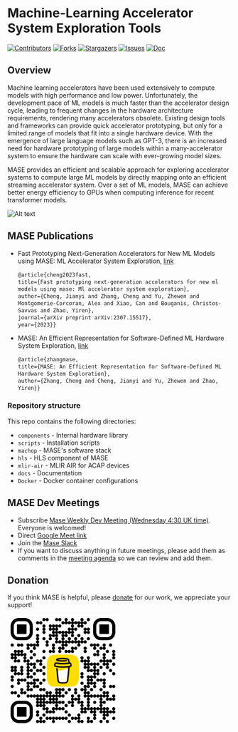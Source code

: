 # Machine-Learning Accelerator System Exploration Tools

[![Contributors][contributors-shield]][contributors-url]
[![Forks][forks-shield]][forks-url]
[![Stargazers][stars-shield]][stars-url]
[![Issues][issues-shield]][issues-url]
[![Doc][doc-shield]][doc-url]

[contributors-shield]: https://img.shields.io/github/contributors/DeepWok/mase.svg?style=flat
[contributors-url]: https://github.com/DeepWok/mase/graphs/contributors
[forks-shield]: https://img.shields.io/github/forks/DeepWok/mase.svg?style=flat
[forks-url]: https://github.com/DeepWok/mase/network/members
[stars-shield]: https://img.shields.io/github/stars/DeepWok/mase.svg?style=flat
[stars-url]: https://github.com/DeepWok/mase/stargazers
[issues-shield]: https://img.shields.io/github/issues/DeepWok/mase.svg?style=flat
[issues-url]: https://github.com/DeepWok/mase/issues
[license-shield]: https://img.shields.io/github/license/DeepWok/mase.svg?style=flat
[license-url]: https://github.com/DeepWok/mase/blob/master/LICENSE.txt
[issues-shield]: https://img.shields.io/github/issues/DeepWok/mase.svg?style=flat
[issues-url]: https://github.com/DeepWok/mase/issues
[doc-shield]: https://readthedocs.org/projects/pytorch-geometric/badge/?version=latest
[doc-url]: https://deepwok.github.io/mase/

## Overview

Machine learning accelerators have been used extensively to compute models with high performance and low power. Unfortunately, the development pace of ML models is much faster than the accelerator design cycle, leading to frequent changes in the hardware architecture requirements, rendering many accelerators obsolete. Existing design tools and frameworks can provide quick accelerator prototyping, but only for a limited range of models that fit into a single hardware device. With the emergence of large language models such as GPT-3, there is an increased need for hardware prototyping of large models within a many-accelerator system to ensure the hardware can scale with ever-growing model sizes.

MASE provides an efficient and scalable approach for exploring accelerator systems to compute large ML models by directly mapping onto an efficient streaming accelerator system. Over a set of ML models, MASE can achieve better energy efficiency to GPUs when computing inference for recent transformer models.

![Alt text](./docs/imgs/overview.png)


## MASE Publications

* Fast Prototyping Next-Generation Accelerators for New ML Models using MASE: ML Accelerator System Exploration, [link](https://arxiv.org/abs/2307.15517)
  ```
  @article{cheng2023fast,
  title={Fast prototyping next-generation accelerators for new ml models using mase: Ml accelerator system exploration},
  author={Cheng, Jianyi and Zhang, Cheng and Yu, Zhewen and Montgomerie-Corcoran, Alex and Xiao, Can and Bouganis, Christos-Savvas and Zhao, Yiren},
  journal={arXiv preprint arXiv:2307.15517},
  year={2023}}
  ```
* MASE: An Efficient Representation for Software-Defined ML Hardware System Exploration, [link](https://openreview.net/forum?id=Z7v6mxNVdU)
  ```
  @article{zhangmase,
  title={MASE: An Efficient Representation for Software-Defined ML Hardware System Exploration},
  author={Zhang, Cheng and Cheng, Jianyi and Yu, Zhewen and Zhao, Yiren}}
  ```
### Repository structure

This repo contains the following directories:
* `components` - Internal hardware library
* `scripts` - Installation scripts  
* `machop` - MASE's software stack
* `hls` - HLS component of MASE
* `mlir-air` - MLIR AIR for ACAP devices
* `docs` - Documentation
* `Docker` - Docker container configurations

## MASE Dev Meetings

* Subscribe [Mase Weekly Dev Meeting (Wednesday 4:30 UK time)](https://calendar.google.com/calendar/event?action=TEMPLATE&tmeid=N2lpc25mN3VoamE5NXVmdmY5ZW1tOWpmMGdfMjAyMzExMDFUMTYzMDAwWiBqYzI0ODlAY2FtLmFjLnVr&tmsrc=jc2489%40cam.ac.uk&scp=ALL). Everyone is welcomed!
* Direct [Google Meet link](meet.google.com/fke-zvii-tgv)
* Join the [Mase Slack](https://join.slack.com/t/mase-tools/shared_invite/zt-2gl60pvur-pktLLLAsYEJTxvYFgffCog)
* If you want to discuss anything in future meetings, please add them as comments in the [meeting agenda](https://docs.google.com/document/d/12m96h7gOhhmikniXIu44FJ0sZ2mSxg9SqyX-Uu3s-tc/edit?usp=sharing) so we can review and add them.

## Donation  

If you think MASE is helpful, please [donate](https://www.buymeacoffee.com/mase_tools) for our work, we appreciate your support!

<img src='./docs/imgs/bmc_qr.png' width='250'>
